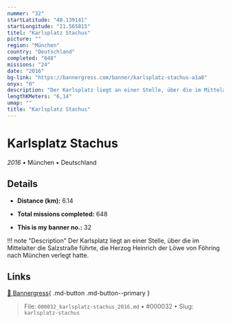 ```yaml
---
nummer: "32"
startLatitude: "48.139141"
startLongitude: "11.565815"
titel: "Karlsplatz Stachus"
picture: ""
region: "München"
country: "Deutschland"
completed: "648"
missions: "24"
date: "2016"
bg-link: "https://bannergress.com/banner/karlsplatz-stachus-a1a8"
onyx: "0"
description: "Der Karlsplatz liegt an einer Stelle, über die im Mittelalter die Salzstraße führte, die Herzog Heinrich der Löwe von Föhring nach München verlegt hatte."
lengthKMeters: "6,14"
umap: ""
title: "Karlsplatz Stachus"
---
```

# Karlsplatz Stachus

*2016* • München • Deutschland



## Details
- **Distance (km):** 6.14

- **Total missions completed:** 648
- **This is my banner no.:** 32


!!! note "Description"
    Der Karlsplatz liegt an einer Stelle, über die im Mittelalter die Salzstraße führte, die Herzog Heinrich der Löwe von Föhring nach München verlegt hatte.



## Links
[🔗 Bannergress](https://bannergress.com/banner/karlsplatz-stachus-a1a8){ .md-button .md-button--primary }



> File: `000032_karlsplatz-stachus_2016.md` • #000032 • Slug: `karlsplatz-stachus`
